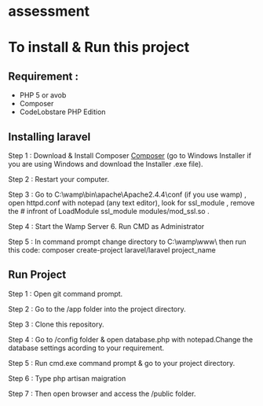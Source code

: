 assessment
==========

<h1>To install & Run this project</h1>
<p>
<h2>Requirement :</h2>
    <ul>
    <li>PHP 5 or avob</li>
    <li>Composer</li>
    <li>CodeLobstare PHP Edition</li>
  </ul>
</p>

<h2>Installing laravel</h2>

Step 1 : Download & Install Composer <a href='https://getcomposer.org/download/'>Composer</a> (go to Windows Installer if you are using Windows and download the Installer .exe file). 
    
Step 2 : Restart your computer.

Step 3 :  Go to C:\wamp\bin\apache\Apache2.4.4\conf (if you use wamp) , open httpd.conf with notepad (any text editor), look for ssl_module , remove the # infront of LoadModule ssl_module modules/mod_ssl.so .

Step 4 : Start the Wamp Server 6. Run CMD as Administrator 

Step 5 : In command prompt change directory to C:\wamp\www\ then 
run this code: composer create-project laravel/laravel project_name
  
<h2>Run Project</h2>

Step 1 : Open git command prompt.

Step 2 : Go to the /app folder into the project directory.

Step 3 : Clone this repository.

Step 4 : Go to /config folder & open database.php with notepad.Change the database settings acording to your requirement.

Step 5 : Run cmd.exe command prompt & go to your project directory.

Step 6 : Type php artisan maigration

Step 7 : Then open browser and access the /public folder.
